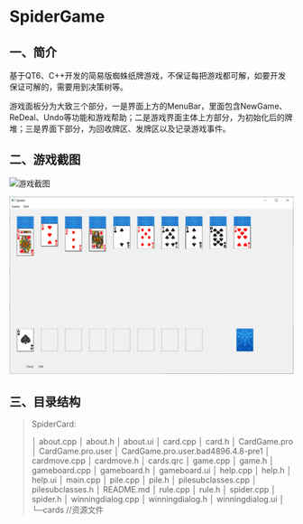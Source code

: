 # SpiderGame

## 一、简介

基于QT6、C++开发的简易版蜘蛛纸牌游戏，不保证每把游戏都可解，如要开发保证可解的，需要用到决策树等。

游戏面板分为大致三个部分，一是界面上方的MenuBar，里面包含NewGame、ReDeal、Undo等功能和游戏帮助；二是游戏界面主体上方部分，为初始化后的牌堆；三是界面下部分，为回收牌区、发牌区以及记录游戏事件。

## 二、游戏截图

![游戏截图](./%E6%B8%B8%E6%88%8F%E6%88%AA%E5%9B%BE.png)

![游戏截图2](./%E6%B8%B8%E6%88%8F%E6%88%AA%E5%9B%BE2.png)

## 三、目录结构

> SpiderCard:
>
> │  about.cpp
> │  about.h
> │  about.ui
> │  card.cpp
> │  card.h
> │  CardGame.pro
> │  CardGame.pro.user
> │  CardGame.pro.user.bad4896.4.8-pre1
> │  cardmove.cpp
> │  cardmove.h
> │  cards.qrc
> │  game.cpp
> │  game.h
> │  gameboard.cpp
> │  gameboard.h
> │  gameboard.ui
> │  help.cpp
> │  help.h
> │  help.ui
> │  main.cpp
> │  pile.cpp
> │  pile.h
> │  pilesubclasses.cpp
> │  pilesubclasses.h
> │  README.md
> │  rule.cpp
> │  rule.h
> │  spider.cpp
> │  spider.h
> │  winningdialog.cpp
> │  winningdialog.h
> │  winningdialog.ui
> │  
> └─cards	//资源文件

